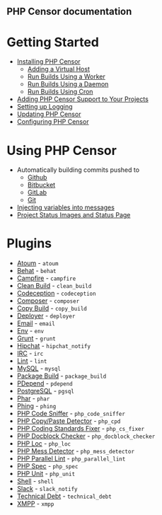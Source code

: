 PHP Censor documentation
------------------------

Getting Started
===============

* [Installing PHP Censor](installing.md)
    * [Adding a Virtual Host](virtual_host.md)
    * [Run Builds Using a Worker](workers/worker.md)
    * [Run Builds Using a Daemon](workers/daemon.md)
    * [Run Builds Using Cron](workers/cron.md)
* [Adding PHP Censor Support to Your Projects](config.md)
* [Setting up Logging](logging.md)
* [Updating PHP Censor](updating.md)
* [Configuring PHP Censor](configuring.md)

Using PHP Censor
================

* Automatically building commits pushed to
    * [Github](sources/github.md)
    * [Bitbucket](sources/bitbucket.md)
    * [GitLab](sources/gitlab.md)
    * [Git](sources/git.md)
* [Injecting variables into messages](interpolation.md)
* [Project Status Images and Status Page](status.md)

Plugins
=======

* [Atoum](plugins/atoum.md) - `atoum`
* [Behat](plugins/behat.md) - `behat`
* [Campfire](plugins/campfire.md) - `campfire`
* [Clean Build](plugins/clean_build.md) - `clean_build`
* [Codeception](plugins/codeception.md) - `codeception`
* [Composer](plugins/composer.md) - `composer`
* [Copy Build](plugins/copy_build.md) - `copy_build`
* [Deployer](plugins/deployer.md) - `deployer`
* [Email](plugins/email.md) - `email`
* [Env](plugins/env.md) - `env`
* [Grunt](plugins/grunt.md) - `grunt`
* [Hipchat](plugins/hipchat_notify.md) - `hipchat_notify`
* [IRC](plugins/irc.md) - `irc`
* [Lint](plugins/lint.md) - `lint`
* [MySQL](plugins/mysql.md) - `mysql`
* [Package Build](plugins/package_build.md) - `package_build`
* [PDepend](plugins/pdepend.md) - `pdepend`
* [PostgreSQL](plugins/pgsql.md) - `pgsql`
* [Phar](plugins/phar.md) - `phar`
* [Phing](plugins/phing.md) - `phing`
* [PHP Code Sniffer](plugins/php_code_sniffer.md) - `php_code_sniffer`
* [PHP Copy/Paste Detector](plugins/php_cpd.md) - `php_cpd`
* [PHP Coding Standards Fixer](plugins/php_cs_fixes.md) - `php_cs_fixer`
* [PHP Docblock Checker](plugins/php_docblock_checker.md) - `php_docblock_checker`
* [PHP Loc](plugins/php_loc.md) - `php_loc`
* [PHP Mess Detector](plugins/php_mess_detector.md) - `php_mess_detector`
* [PHP Parallel Lint](plugins/php_parallel_lint.md) - `php_parallel_lint`
* [PHP Spec](plugins/php_spec.md) - `php_spec`
* [PHP Unit](plugins/php_unit.md) - `php_unit`
* [Shell](plugins/shell.md) - `shell`
* [Slack](plugins/slack_notify.md) - `slack_notify`
* [Technical Debt](plugins/technical_dept.md) - `technical_debt`
* [XMPP](plugins/xmpp.md) - `xmpp`
